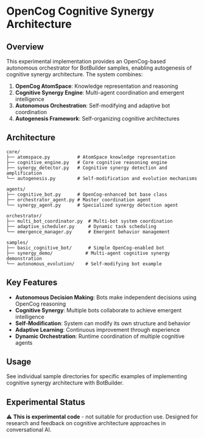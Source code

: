 # OpenCog Cognitive Synergy Architecture

## Overview

This experimental implementation provides an OpenCog-based autonomous orchestrator for BotBuilder samples, enabling autogenesis of cognitive synergy architecture. The system combines:

1. **OpenCog AtomSpace**: Knowledge representation and reasoning
2. **Cognitive Synergy Engine**: Multi-agent coordination and emergent intelligence  
3. **Autonomous Orchestration**: Self-modifying and adaptive bot coordination
4. **Autogenesis Framework**: Self-organizing cognitive architectures

## Architecture

```
core/
├── atomspace.py          # AtomSpace knowledge representation
├── cognitive_engine.py   # Core cognitive reasoning engine
├── synergy_detector.py   # Cognitive synergy detection and amplification
└── autogenesis.py        # Self-modification and evolution mechanisms

agents/
├── cognitive_bot.py      # OpenCog-enhanced bot base class
├── orchestrator_agent.py # Master coordination agent
└── synergy_agent.py      # Specialized synergy detection agent

orchestrator/
├── multi_bot_coordinator.py  # Multi-bot system coordination
├── adaptive_scheduler.py     # Dynamic task scheduling
└── emergence_manager.py      # Emergent behavior management

samples/
├── basic_cognitive_bot/      # Simple OpenCog-enabled bot
├── synergy_demo/            # Multi-agent cognitive synergy demonstration
└── autonomous_evolution/    # Self-modifying bot example
```

## Key Features

- **Autonomous Decision Making**: Bots make independent decisions using OpenCog reasoning
- **Cognitive Synergy**: Multiple bots collaborate to achieve emergent intelligence
- **Self-Modification**: System can modify its own structure and behavior
- **Adaptive Learning**: Continuous improvement through experience
- **Dynamic Orchestration**: Runtime coordination of multiple cognitive agents

## Usage

See individual sample directories for specific examples of implementing cognitive synergy architecture with BotBuilder.

## Experimental Status

⚠️ **This is experimental code** - not suitable for production use. Designed for research and feedback on cognitive architecture approaches in conversational AI.